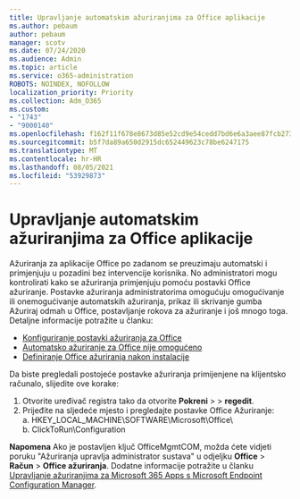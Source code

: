 ```yaml
---
title: Upravljanje automatskim ažuriranjima za Office aplikacije
ms.author: pebaum
author: pebaum
manager: scotv
ms.date: 07/24/2020
ms.audience: Admin
ms.topic: article
ms.service: o365-administration
ROBOTS: NOINDEX, NOFOLLOW
localization_priority: Priority
ms.collection: Adm_O365
ms.custom:
- "1743"
- "9000140"
ms.openlocfilehash: f162f11f678e8673d85e52cd9e54cedd7bd6e6a3aee87fcb2731a06d2698ea6a
ms.sourcegitcommit: b5f7da89a650d2915dc652449623c78be6247175
ms.translationtype: MT
ms.contentlocale: hr-HR
ms.lasthandoff: 08/05/2021
ms.locfileid: "53929873"
---
```

# <a name="control-automatic-updates-for-office-apps"></a>Upravljanje automatskim ažuriranjima za Office aplikacije

Ažuriranja za aplikacije Office po zadanom se preuzimaju automatski i primjenjuju u pozadini bez intervencije korisnika. No administratori mogu kontrolirati kako se ažuriranja primjenjuju pomoću postavki Office ažuriranje. Postavke ažuriranja administratorima omogućuju omogućivanje ili onemogućivanje  automatskih ažuriranja, prikaz ili skrivanje gumba Ažuriraj odmah u Office, postavljanje rokova za ažuriranje i još mnogo toga. Detaljne informacije potražite u članku:

- [Konfiguriranje postavki ažuriranja za Office](https://docs.microsoft.com/deployoffice/configure-update-settings-for-office-365-proplus)  
- [Automatsko ažuriranje za Office nije omogućeno](https://support.microsoft.com/help/2753538/automatic-updating-for-office-2013-and-office-2016-click-to-run-is-not)  
- [Definiranje Office ažuriranja nakon instalacije](https://docs.microsoft.com/deployoffice/configuration-options-for-the-office-2016-deployment-tool#updates-element)

Da biste pregledali postojeće postavke ažuriranja primijenjene na klijentsko računalo, slijedite ove korake:

1. Otvorite uređivač registra tako da otvorite **Pokreni**  >    >  **regedit**.
2. Prijeđite na sljedeće mjesto i pregledajte postavke Office Ažuriranje:  
    a. HKEY_LOCAL_MACHINE\SOFTWARE\Microsoft\Office\  
    b. ClickToRun\Configuration

**Napomena**  Ako je postavljen ključ OfficeMgmtCOM, možda ćete vidjeti poruku "Ažuriranja upravlja administrator sustava" u odjeljku **Office**  >  **Račun**  >  **Office ažuriranja**. Dodatne informacije potražite u članku [Upravljanje ažuriranjima za Microsoft 365 Apps s Microsoft Endpoint Configuration Manager](https://docs.microsoft.com/deployoffice/manage-updates-to-office-365-proplus-with-system-center-configuration-manager#method-1-use-office-deployment-tool-to-enable-office-365-clients-to-receive-updates-from-configuration-manager).  